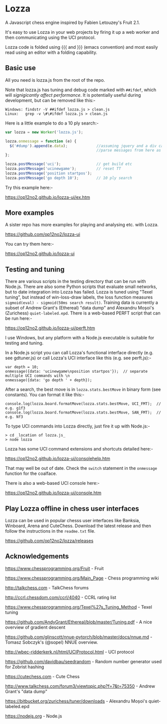 # Lozza

A Javascript chess engine inspired by Fabien Letouzey's Fruit 2.1. 

It's easy to use Lozza in your web projects by firing it up a web worker and then communicating using the UCI protocol.

Lozza code is folded using {{{ and }}} (emacs convention) and most easily read using an editor with a folding capability.

## Basic use

All you need is lozza.js from the root of the repo. 

Note that lozza.js has tuning and debug code marked with ```##ifdef```, which will _signigicantly affect performance_. It is potentially useful during development, but can be removed like this:-

```
Windows: findstr -V ##ifdef lozza.js > clean.js
Linux:   grep -v \#\#ifdef lozza.js > clean.js
```

Here is a little example to do a 10 ply search:-

```Javascript
var lozza = new Worker('lozza.js');

lozza.onmessage = function (e) {
  $('#dump').append(e.data);             //assuming jquery and a div called #dump
                                         //parse messages from here as required
};

lozza.postMessage('uci');                // get build etc
lozza.postMessage('ucinewgame');         // reset TT
lozza.postMessage('position startpos');
lozza.postMessage('go depth 10');        // 10 ply search
```

Try this example here:-

https://op12no2.github.io/lozza-ui/ex.htm

## More examples

A sister repo has more examples for playing and analysing etc. with Lozza.

https://github.com/op12no2/lozza-ui

You can try them here:-

https://op12no2.github.io/lozza-ui

## Testing and tuning

There are various scripts in the testing directory that can be run with Node.js. There are also some Python scripts that evaluate small networks, but to date integration into Lozza has failed. Lozza is tuned using "Texel tuning", but instead of win-loss-draw labels, the loss function measures ```sigmoid(eval) - sigmoid(50ms search result)```. Training data is currently a subset of Andrew Grant's (Ethereal) "data dump" and Alexandru Moșoi's (Zurichess) ```quiet-labeled.epd```. There is a web-based PERFT script that can be run here:-

https://op12no2.github.io/lozza-ui/perft.htm

I use Windows, but any platform with a Node.js executable is suitable for testing and tuning.

In a Node.js script you can call Lozza's functional interface directly (e.g. see gdtuner.js) or call Lozza's UCI interface like this (e.g. see perft.js):-

```
var depth = 10;
onmessage({data: 'ucinewgame\nposition startpos'});  // separate multiple UCI commands with \n
onmessage({data: 'go depth ' + depth});
```

After a search, the best move is in ```lozza.stats.bestMove``` in binary form (see constants). You can format it like this:-

```
console.log(lozza.board.formatMove(lozza.stats.bestMove, UCI_FMT);  // e.g. g1f3
console.log(lozza.board.formatMove(lozza.stats.bestMove, SAN_FMT);  // e.g. Nf3
```

To type UCI commands into Lozza directly, just fire it up with Node.js:-

```
> cd _location of lozza.js_
> node lozza
```

Lozza has some UCI command extensions and shortcuts detailed here:-

https://op12no2.github.io/lozza-ui/consolehelp.htm

That may well be out of date. Check the ```switch``` statement in the ```onmessage``` function for the coalface.

There is also a web-based UCI console here:-

https://op12no2.github.io/lozza-ui/console.htm

## Play Lozza offline in chess user interfaces

Lozza can be used in popular chesss user interfaces like Banksia, Winboard, Arena and CuteChess. Download the latest release and then follow the instructions in the ```readme.txt``` file.

https://github.com/op12no2/lozza/releases
  
## Acknowledgements

https://www.chessprogramming.org/Fruit - Fruit

https://www.chessprogramming.org/Main_Page - Chess programming wiki

http://talkchess.com - TalkChess forums

http://ccrl.chessdom.com/ccrl/4040 - CCRL rating list

https://www.chessprogramming.org/Texel%27s_Tuning_Method - Texel tuning

https://github.com/AndyGrant/Ethereal/blob/master/Tuning.pdf - A nice overview of gradient descent

https://github.com/glinscott/nnue-pytorch/blob/master/docs/nnue.md - Tomasz Sobczyk's (@sopel) NNUE overview.

http://wbec-ridderkerk.nl/html/UCIProtocol.html - UCI protocol

https://github.com/davidbau/seedrandom - Random number generator used for Zobrist hashing

https://cutechess.com - Cute Chess

http://www.talkchess.com/forum3/viewtopic.php?f=7&t=75350 - Andrew Grant's "data dump"

https://bitbucket.org/zurichess/tuner/downloads - Alexandru Moșoi's quiet-labeled.epd

https://nodejs.org - Node.js
